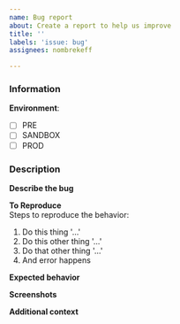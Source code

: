 ```yaml
---
name: Bug report
about: Create a report to help us improve
title: ''
labels: 'issue: bug'
assignees: nombrekeff

---
```


### Information
<!-- 
Select One 
add the corresponding label (if you can) 
-->
**Environment**: 
- [ ] PRE
- [ ] SANDBOX
- [ ] PROD

### Description
<!-- A clear and concise description of what the bug is. -->
**Describe the bug**  


**To Reproduce**  
Steps to reproduce the behavior:
1. Do this thing '...'
2. Do this other thing '...'
3. Do that other thing '...'
4. And error happens


**Expected behavior**  
<!-- A clear and concise description of what you expected to happen. -->

**Screenshots**  
<!-- If applicable, add screenshots to help explain your problem. -->

**Additional context**  
<!-- Add any other context about the problem here. -->
